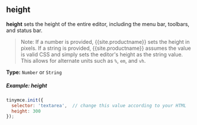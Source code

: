 ## height

**height** sets the height of the entire editor, including the menu bar, toolbars, and status bar.

> Note: If a number is provided, {{site.productname}} sets the height in pixels. If a string is provided, {{site.productname}} assumes the value is valid CSS and simply sets the editor's height as the string value. This allows for alternate units such as `%`, `em`, and `vh`.

**Type:** `Number` or `String`

##### Example: height

```js
tinymce.init({
  selector: 'textarea',  // change this value according to your HTML
  height: 300
});
```
